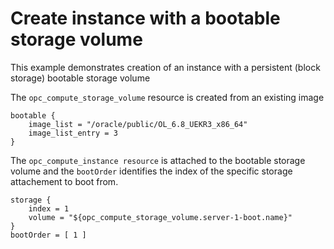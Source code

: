 Create instance with a bootable storage volume
==============================================

This example demonstrates creation of an instance with a persistent (block storage) bootable storage volume

The `opc_compute_storage_volume` resource is created from an existing image

```
bootable {
	image_list = "/oracle/public/OL_6.8_UEKR3_x86_64"
	image_list_entry = 3
}
```

The `opc_compute_instance resource` is attached to the bootable storage volume and the `bootOrder` identifies the index of the specific storage attachement to boot from.

```
storage {
	index = 1
	volume = "${opc_compute_storage_volume.server-1-boot.name}"
}
bootOrder = [ 1 ]
```
